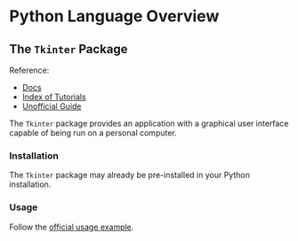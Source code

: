 # Python Language Overview

## The `Tkinter` Package

Reference:

  + [Docs](https://docs.python.org/3/library/tkinter.html)
  + [Index of Tutorials](https://wiki.python.org/moin/TkInter)
  + [Unofficial Guide](https://www.tutorialspoint.com/python/python_gui_programming.htm)

The `Tkinter` package provides an application with a graphical user interface capable of being run on a personal computer.

### Installation

The `Tkinter` package may already be pre-installed in your Python installation.

### Usage

Follow the [official usage example](https://docs.python.org/3/library/tkinter.html#a-simple-hello-world-program).
